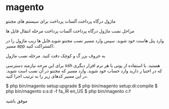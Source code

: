 # magento


ماژول درگاه پرداخت آلسات پرداخت برای سیستم های مجنتو

مراحل نصب ماژول درگاه پرداخت آلسات پرداخت
مرحله انتقال فایل ها

وارد پنل هاست خود شوید. سپس وارد مسیر نصب مجنتو شوید.فایل ها زیپ ماژول را در مسیر app اکستراکت کنید.


به حروف بزر گ و کوچک دقت کنید.
مرحله نصب ماژول

برای این مرحه نیازمند دسترسی ssh هستید. با استفاده از پوتی یا هر نرم افزار دیگری که در اختیا ر دارید وارد حساب خود شوید. وارد مسیر که مجنتو در آن نصب است شوید. در این مسیر کدهای زیر را به ترتیب اجرا کنید.

$ php bin/magento setup:upgrade
$ php bin/magento setup:di:compile
$ php bin/magento s:s:d -f fa_IR en_US
$ php bin/magento c:f

موفق باشید
